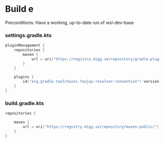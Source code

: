 # Build e

Preconditions:
Have a working, up-to-date run of wsl-dev-base

### settings.gradle.kts

```kotlin
pluginManagement {
    repositories {
        maven {
            url = uri("https://registry.digg.se/repository/gradle-plugins/")
        }
    }

    plugins {
        id("org.gradle.toolchains.foojay-resolver-convention") version("0.7.0")
    }
}
```

### build.gradle.kts

```kotlin
repositories {

    maven {
        url = uri("https://registry.digg.se/repository/maven-public/")
    }
}
```

